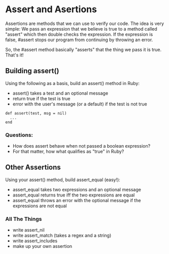 # Assert and Asertions

Assertions are methods that we can use to verify our code. The idea
is very simple: We pass an expression that we believe is true to a
method called "assert" which then double checks the expression. If
the expression is false, #assert stops our program from continuing
by throwing an error.

So, the #assert method basically "asserts" that the thing we pass it
is true. That's it!

## Building assert()

Using the following as a basis, build an assert() method in Ruby:

- assert() takes a test and an optional message
- return true if the test is true
- error with the user's message (or a default) if the test is not true

```
def assert(test, msg = nil)
  ...
end
```

### Questions:

- How does assert behave when not passed a boolean expression?
- For that matter, how what qualifies as "true" in Ruby?

## Other Assertions

Using your assert() method, build assert_equal (easy!):

- assert_equal takes two expressions and an optional message
- assert_equal returns true iff the two expressions are equal
- assert_equal throws an error with the optional message if the expressions are not equal

### All The Things

- write assert_nil
- write assert_match (takes a regex and a string)
- write assert_includes
- make up your own assertion

